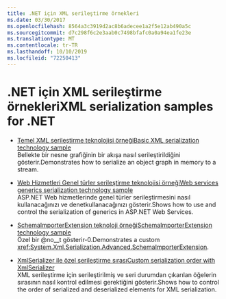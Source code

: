```yaml
---
title: .NET için XML serileştirme örnekleri
ms.date: 03/30/2017
ms.openlocfilehash: 8564a3c3919d2ac8b6adecee1a2f5e12ab490a5c
ms.sourcegitcommit: d7c298f6c2e3aab0c7498bfafc0a0a94ea1fe23e
ms.translationtype: MT
ms.contentlocale: tr-TR
ms.lasthandoff: 10/10/2019
ms.locfileid: "72250413"
---
```

# <a name="xml-serialization-samples-for-net"></a><span data-ttu-id="a1c5c-102">.NET için XML serileştirme örnekleri</span><span class="sxs-lookup"><span data-stu-id="a1c5c-102">XML serialization samples for .NET</span></span>

* [<span data-ttu-id="a1c5c-103">Temel XML serileştirme teknolojisi örneği</span><span class="sxs-lookup"><span data-stu-id="a1c5c-103">Basic XML serialization technology sample</span></span>](../../../docs/standard/serialization/basic-serialization-technology-sample.md)  
 <span data-ttu-id="a1c5c-104">Bellekte bir nesne grafiğinin bir akışa nasıl serileştirildiğini gösterir.</span><span class="sxs-lookup"><span data-stu-id="a1c5c-104">Demonstrates how to serialize an object graph in memory to a stream.</span></span>  
  
* [<span data-ttu-id="a1c5c-105">Web Hizmetleri Genel türler serileştirme teknolojisi örneği</span><span class="sxs-lookup"><span data-stu-id="a1c5c-105">Web services generics serialization technology sample</span></span>](../../../docs/standard/serialization/web-services-generics-serialization-technology-sample.md)  
 <span data-ttu-id="a1c5c-106">ASP.NET Web hizmetlerinde genel türler serileştirmesini nasıl kullanacağınızı ve denetkullanacağınızı gösterir.</span><span class="sxs-lookup"><span data-stu-id="a1c5c-106">Shows how to use and control the serialization of generics in ASP.NET Web Services.</span></span> 

* [<span data-ttu-id="a1c5c-107">SchemaImporterExtension teknoloji örneği</span><span class="sxs-lookup"><span data-stu-id="a1c5c-107">SchemaImporterExtension technology sample</span></span>](../../../docs/standard/serialization/schemaimporterextension-technology-sample.md)  
 <span data-ttu-id="a1c5c-108">Özel bir @no__t gösterir-0.</span><span class="sxs-lookup"><span data-stu-id="a1c5c-108">Demonstrates a custom <xref:System.Xml.Serialization.Advanced.SchemaImporterExtension>.</span></span>  
  
* [<span data-ttu-id="a1c5c-109">XmlSerializer ile özel serileştirme sırası</span><span class="sxs-lookup"><span data-stu-id="a1c5c-109">Custom serialization order with XmlSerializer</span></span>](../../../docs/standard/serialization/custom-serialization-order-with-xmlserializer.md)  
 <span data-ttu-id="a1c5c-110">XML serileştirme için serileştirilmiş ve seri durumdan çıkarılan öğelerin sırasının nasıl kontrol edilmesi gerektiğini gösterir.</span><span class="sxs-lookup"><span data-stu-id="a1c5c-110">Shows how to control the order of serialized and deserialized elements for XML serialization.</span></span>  
